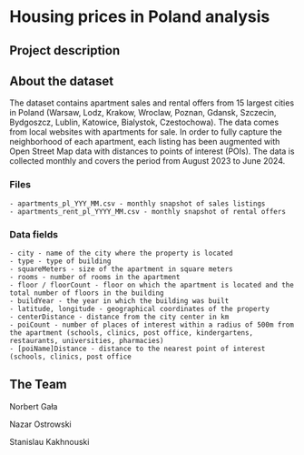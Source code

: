# Housing prices in Poland analysis

## Project description


## About the dataset
The dataset contains apartment sales and rental offers from 15 largest cities in Poland (Warsaw, Lodz, Krakow, Wroclaw, Poznan, Gdansk, Szczecin, Bydgoszcz, Lublin, Katowice, Bialystok, Czestochowa). The data comes from local websites with apartments for sale. In order to fully capture the neighborhood of each apartment, each listing has been augmented with Open Street Map data with distances to points of interest (POIs). The data is collected monthly and covers the period from August 2023 to June 2024.

### Files
    - apartments_pl_YYY_MM.csv - monthly snapshot of sales listings
    - apartments_rent_pl_YYYY_MM.csv - monthly snapshot of rental offers
### Data fields
    - city - name of the city where the property is located
    - type - type of building
    - squareMeters - size of the apartment in square meters
    - rooms - number of rooms in the apartment
    - floor / floorCount - floor on which the apartment is located and the total number of floors in the building
    - buildYear - the year in which the building was built
    - latitude, longitude - geographical coordinates of the property
    - centerDistance - distance from the city center in km
    - poiCount - number of places of interest within a radius of 500m from the apartment (schools, clinics, post office, kindergartens, restaurants, universities, pharmacies)
    - [poiName]Distance - distance to the nearest point of interest (schools, clinics, post office

## The Team

Norbert Gała

Nazar Ostrowski

Stanislau Kakhnouski

